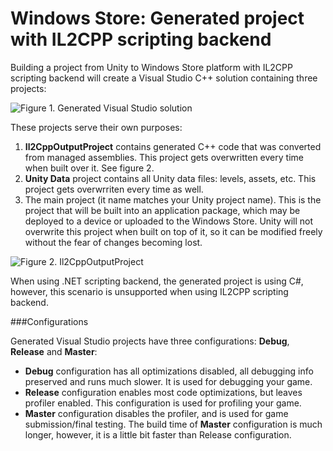 # Windows Store: Generated project with IL2CPP scripting backend

Building a project from Unity to Windows Store platform with IL2CPP scripting backend will create a Visual Studio C++ solution containing three projects:

![Figure 1. Generated Visual Studio solution](../uploads/Main/windowsstore-generatedsolution-il2cpp.png)

These projects serve their own purposes:

1. **Il2CppOutputProject** contains generated C++ code that was converted from managed assemblies. This project gets overwritten every time when built over it. See figure 2.
2. **Unity Data** project contains all Unity data files: levels, assets, etc. This project gets overwrriten every time as well.
3. The main project (it name matches your Unity project name). This is the project that will be built into an application package, which may be deployed to a device or uploaded to the Windows Store. Unity will not overwrite this project when built on top of it, so it can be modified freely without the fear of changes becoming lost.

![Figure 2. Il2CppOutputProject](../uploads/Main/windowsstore-il2cppoutputproject.png)

When using .NET scripting backend, the generated project is using C#, however, this scenario is unsupported when using IL2CPP scripting backend. 

###Configurations

Generated Visual Studio projects have three configurations: **Debug**, **Release** and **Master**:

* **Debug** configuration has all optimizations disabled, all debugging info preserved and runs much slower. It is used for debugging your game.
* **Release** configuration enables most code optimizations, but leaves profiler enabled. This configuration is used for profiling your game.
* **Master** configuration disables the profiler, and is used for game submission/final testing. The build time of **Master** configuration is much longer, however, it is a little bit faster than Release configuration.